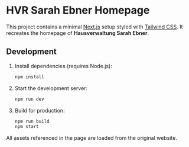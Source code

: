 # HVR Sarah Ebner Homepage

This project contains a minimal [Next.js](https://nextjs.org/) setup styled with [Tailwind CSS](https://tailwindcss.com/). It recreates the homepage of **Hausverwaltung Sarah Ebner**.

## Development

1. Install dependencies (requires Node.js):

   ```bash
   npm install
   ```

2. Start the development server:

   ```bash
   npm run dev
   ```

3. Build for production:

   ```bash
   npm run build
   npm start
   ```

All assets referenced in the page are loaded from the original website.
